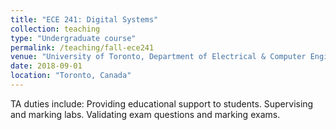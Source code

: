 ```yaml
---
title: "ECE 241: Digital Systems"
collection: teaching
type: "Undergraduate course"
permalink: /teaching/fall-ece241
venue: "University of Toronto, Department of Electrical & Computer Engineering"
date: 2018-09-01
location: "Toronto, Canada"
---
```


TA duties include: Providing educational support to students. Supervising and marking labs. Validating exam questions and marking exams.

